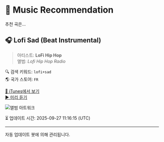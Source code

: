 
# 🎵 Music Recommendation

추천 곡은...

## 🎧 Lofi Sad (Beat Instrumental)  
> 아티스트: **LoFi Hip Hop**  
> 앨범: _Lofi Hip Hop Radio_  

🔍 검색 키워드: `lofi+sad`  
🌎 국가 스토어: `FR`

[🔗 iTunes에서 보기](https://music.apple.com/fr/album/lofi-sad-beat-instrumental/1532440751?i=1532440771&uo=4)  
[▶️ 미리 듣기](https://audio-ssl.itunes.apple.com/itunes-assets/AudioPreview125/v4/fa/25/18/fa251848-d807-4f22-de40-6a7bd705d185/mzaf_5491847325217377577.plus.aac.p.m4a)

![앨범 아트워크](https://is1-ssl.mzstatic.com/image/thumb/Music124/v4/cb/1a/67/cb1a6796-87b4-669e-dabc-b242e9a5e266/13232.jpg/100x100bb.jpg)

⏳ 업데이트 시간: 2025-09-27 11:16:15 (UTC)

---
자동 업데이트 봇에 의해 관리됩니다.
